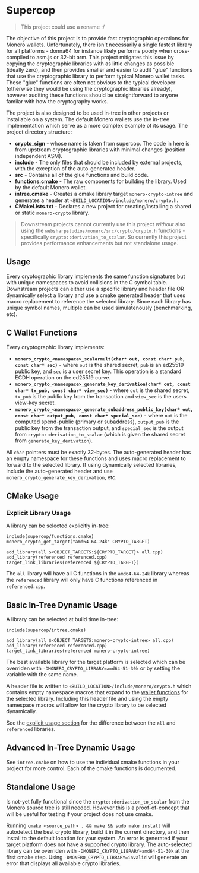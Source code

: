 # Supercop

> This project could use a rename :/

The objective of this project is to provide fast cryptographic operations for
Monero wallets. Unfortunately, there isn't necessarily a single fastest library
for all platforms - donna64 for instance likely performs poorly when
cross-compiled to asm.js or 32-bit arm. This project mitigates this issue by
copying the cryptographic libraries with as little changes as possible (ideally
zero), and then provides smaller and easier to audit "glue" functions that use
the cryptographic library to perform typical Monero wallet tasks. These "glue"
functions are often not obvious to the typical developer (otherwise they would
be using the cryptographic libraries already), however auditing these functions
should be straightforward to anyone familar with how the cryptography works.

The project is also designed to be used in-tree in other projects or installable
on a system. The default Monero wallets use the in-tree implementation which
serve as a more complex example of its usage. The project directory structure:

  - **crypto_sign** - whose name is taken from supercop. The code in here is
    from upstream cryptographic libraries with minimal changes (position
    independent ASM).
  - **include** - The only files that should be included by external projects,
    with the exception of the auto-generated header.
  - **src** - Contains all of the glue functions and build code.
  - **functions.cmake** - The raw components for building the library. Used by
    the default Monero wallet.
  - **intree.cmake** - Creates a cmake library target `monero-crypto-intree`
    and generates a header at `<BUILD_LOCATION>/include/monero/crypto.h`.
  - **CMakeLists.txt** - Declares a new project for creating/installing a
    shared or static `monero-crypto` library.

> Downstream projects cannot currently use this project _without_ also using
> the `websharpstudios/monero/src/crypto/crypto.h` functions - specifically
> `crypto::derivation_to_scalar`. So currently this project provides
> performance enhancements but not standalone usage.

## Usage

Every cryptographic library implements the same function signatures but with
unique namespaces to avoid collisions in the C symbol table. Downstream
projects can either use a specific library and header file OR dynamically
select a library and use a cmake generated header that uses macro replacement
to reference the selected library. Since each library has unique symbol names,
multiple can be used simulatenously (benchmarking, etc).

## C Wallet Functions

Every cryptographic library implements:

  - **`monero_crypto_<namespace>_scalarmult(char* out, const char* pub, const char* sec)`** -
    where `out` is the shared secret, `pub` is an ed25519 public key, and `sec`
    is a user secret key. This operation is a standard ECDH operation on the
    ed25519 curve.
  - **`monero_crypto_<namespace>_generate_key_derivation(char* out, const char* tx_pub, const char* view_sec)`** -
    where `out` is the shared secret, `tx_pub` is the public key from the
    transaction and `view_sec` is the users view-key secret.
  - **`monero_crypto_<namespace>_generate_subaddress_public_key(char* out, const char* output_pub, const char* special_sec)`** -
    where `out` is the computed spend-public (primary or subaddress),
    `output_pub` is the public key from the transaction output, and
    `special_sec` is the output from `crypto::derivation_to_scalar` (which is
    given the shared secret from `generate_key_derivation`).

All `char` pointers must be exactly 32-bytes. The auto-generated header has an
empty namespace for these functions and uses macro replacement to forward to the
selected library. If using dynamically selected libraries, include the
auto-generated header and use `monero_crypto_generate_key_derivation`, etc.

## CMake Usage
### Explicit Library Usage
A library can be selected explicitly in-tree:

```
include(supercop/functions.cmake)
monero_crypto_get_target("amd64-64-24k" CRYPTO_TARGET)

add_library(all $<OBJECT_TARGETS:${CRYPTO_TARGET}> all.cpp)
add_library(referenced referenced.cpp)
target_link_libraries(referenced ${CRYPTO_TARGET})
```

The `all` library will have all C functions in the `amd64-64-24k` library
whereas the `referenced` library will only have C functions referenced in
`referenced.cpp`.

## Basic In-Tree Dynamic Usage
A library can be selected at build time in-tree:

```
include(supercop/intree.cmake)

add_library(all $<OBJECT_TARGETS:monero-crypto-intree> all.cpp)
add_library(referenced referenced.cpp)
target_link_libraries(referenced monero-crypto-intree)
```

The best available library for the target platform is selected which can be
overriden with `-DMONERO_CRYPTO_LIBRARY=amd64-51-30k` or by setting the
variable with the same name.

A header file is written to `<BUILD_LOCATION>/include/monero/crypto.h` which
contains empty namespace macros that expand to the
[wallet functions](#c-wallet-functions) for the selected library. Including
this header file and using the empty namespace macros will allow for the
crypto library to be selected dynamically.

See the [explicit usage section](#explicit-library-usage) for the difference
between the `all` and `referenced` libraries.

## Advanced In-Tree Dynamic Usage
See `intree.cmake` on how to use the individual cmake functions in your project
for more control. Each of the cmake functions is documented.

## Standalone Usage
Is not-yet fully functional since the `crypto::derivation_to_scalar` from the
Monero source tree is still needed. However this is a proof-of-concept that
will be useful for testing if your project does not use cmake.

Running `cmake <source_path> . && make && sudo make install` will autodetect
the best crypto library, build it in the current directory, and then install to
the default location for your system. An error is generated if your target
platform does not have a supported crypto library. The auto-selected library
can be overriden with `-DMONERO_CRYPTO_LIBRARY=amd64-51-30k` at the first
cmake step. Using `-DMONERO_CRYPTO_LIBRARY=invalid` will generate an error
that displays all available crypto libraries.
